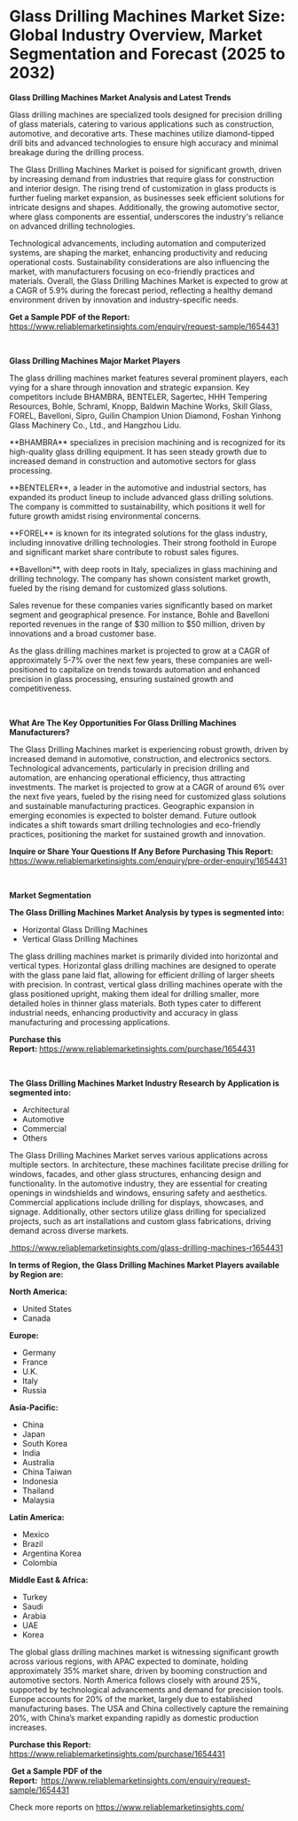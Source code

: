 <p><h1>Glass Drilling Machines Market Size: Global Industry Overview, Market Segmentation and Forecast (2025 to 2032)</h1></p><p><strong>Glass Drilling Machines Market Analysis and Latest Trends</strong></p>
<p><p>Glass drilling machines are specialized tools designed for precision drilling of glass materials, catering to various applications such as construction, automotive, and decorative arts. These machines utilize diamond-tipped drill bits and advanced technologies to ensure high accuracy and minimal breakage during the drilling process.</p><p>The Glass Drilling Machines Market is poised for significant growth, driven by increasing demand from industries that require glass for construction and interior design. The rising trend of customization in glass products is further fueling market expansion, as businesses seek efficient solutions for intricate designs and shapes. Additionally, the growing automotive sector, where glass components are essential, underscores the industry's reliance on advanced drilling technologies.</p><p>Technological advancements, including automation and computerized systems, are shaping the market, enhancing productivity and reducing operational costs. Sustainability considerations are also influencing the market, with manufacturers focusing on eco-friendly practices and materials. Overall, the Glass Drilling Machines Market is expected to grow at a CAGR of 5.9% during the forecast period, reflecting a healthy demand environment driven by innovation and industry-specific needs.</p></p>
<p><strong>Get a Sample PDF of the Report:&nbsp;</strong> <a href="https://www.reliablemarketinsights.com/enquiry/request-sample/1654431?utm_campaign=2133&utm_medium=2&utm_source=Github&utm_content=ia&utm_term=23022025&utm_id=glass-drilling-machines">https://www.reliablemarketinsights.com/enquiry/request-sample/1654431</a></p>
<p>&nbsp;</p>
<p><strong>Glass Drilling Machines Major Market Players</strong></p>
<p><p>The glass drilling machines market features several prominent players, each vying for a share through innovation and strategic expansion. Key competitors include BHAMBRA, BENTELER, Sagertec, HHH Tempering Resources, Bohle, Schraml, Knopp, Baldwin Machine Works, Skill Glass, FOREL, Bavelloni, Sipro, Guilin Champion Union Diamond, Foshan Yinhong Glass Machinery Co., Ltd., and Hangzhou Lidu.</p><p>**BHAMBRA** specializes in precision machining and is recognized for its high-quality glass drilling equipment. It has seen steady growth due to increased demand in construction and automotive sectors for glass processing. </p><p>**BENTELER**, a leader in the automotive and industrial sectors, has expanded its product lineup to include advanced glass drilling solutions. The company is committed to sustainability, which positions it well for future growth amidst rising environmental concerns.</p><p>**FOREL** is known for its integrated solutions for the glass industry, including innovative drilling technologies. Their strong foothold in Europe and significant market share contribute to robust sales figures.</p><p>**Bavelloni**, with deep roots in Italy, specializes in glass machining and drilling technology. The company has shown consistent market growth, fueled by the rising demand for customized glass solutions.</p><p>Sales revenue for these companies varies significantly based on market segment and geographical presence. For instance, Bohle and Bavelloni reported revenues in the range of $30 million to $50 million, driven by innovations and a broad customer base.</p><p>As the glass drilling machines market is projected to grow at a CAGR of approximately 5-7% over the next few years, these companies are well-positioned to capitalize on trends towards automation and enhanced precision in glass processing, ensuring sustained growth and competitiveness.</p></p>
<p>&nbsp;</p>
<p><strong>What Are The Key Opportunities For Glass Drilling Machines Manufacturers?</strong></p>
<p><p>The Glass Drilling Machines market is experiencing robust growth, driven by increased demand in automotive, construction, and electronics sectors. Technological advancements, particularly in precision drilling and automation, are enhancing operational efficiency, thus attracting investments. The market is projected to grow at a CAGR of around 6% over the next five years, fueled by the rising need for customized glass solutions and sustainable manufacturing practices. Geographic expansion in emerging economies is expected to bolster demand. Future outlook indicates a shift towards smart drilling technologies and eco-friendly practices, positioning the market for sustained growth and innovation.</p></p>
<p><strong>Inquire or Share Your Questions If Any Before Purchasing This Report:</strong> <a href="https://www.reliablemarketinsights.com/enquiry/pre-order-enquiry/1654431?utm_campaign=2133&utm_medium=2&utm_source=Github&utm_content=ia&utm_term=23022025&utm_id=glass-drilling-machines">https://www.reliablemarketinsights.com/enquiry/pre-order-enquiry/1654431</a></p>
<p>&nbsp;</p>
<p><strong>Market Segmentation</strong></p>
<p><strong>The Glass Drilling Machines Market Analysis by types is segmented into:</strong></p>
<p><ul><li>Horizontal Glass Drilling Machines</li><li>Vertical Glass Drilling Machines</li></ul></p>
<p><p>The glass drilling machines market is primarily divided into horizontal and vertical types. Horizontal glass drilling machines are designed to operate with the glass pane laid flat, allowing for efficient drilling of larger sheets with precision. In contrast, vertical glass drilling machines operate with the glass positioned upright, making them ideal for drilling smaller, more detailed holes in thinner glass materials. Both types cater to different industrial needs, enhancing productivity and accuracy in glass manufacturing and processing applications.</p></p>
<p><strong>Purchase this Report:&nbsp;</strong><a href="https://www.reliablemarketinsights.com/purchase/1654431?utm_campaign=2133&utm_medium=2&utm_source=Github&utm_content=ia&utm_term=23022025&utm_id=glass-drilling-machines">https://www.reliablemarketinsights.com/purchase/1654431</a></p>
<p>&nbsp;</p>
<p><strong>The Glass Drilling Machines Market Industry Research by Application is segmented into:</strong></p>
<p><ul><li>Architectural</li><li>Automotive</li><li>Commercial</li><li>Others</li></ul></p>
<p><p>The Glass Drilling Machines Market serves various applications across multiple sectors. In architecture, these machines facilitate precise drilling for windows, facades, and other glass structures, enhancing design and functionality. In the automotive industry, they are essential for creating openings in windshields and windows, ensuring safety and aesthetics. Commercial applications include drilling for displays, showcases, and signage. Additionally, other sectors utilize glass drilling for specialized projects, such as art installations and custom glass fabrications, driving demand across diverse markets.</p></p>
<p><a href="https://www.reliablemarketinsights.com/glass-drilling-machines-r1654431?utm_campaign=2133&utm_medium=2&utm_source=Github&utm_content=ia&utm_term=23022025&utm_id=glass-drilling-machines">&nbsp;https://www.reliablemarketinsights.com/glass-drilling-machines-r1654431</a></p>
<p><strong>In terms of Region, the Glass Drilling Machines Market Players available by Region are:</strong></p>
<p>
    <p> <strong> North America: </strong>
        <ul>
            <li>United States</li>
            <li>Canada</li>
        </ul>
        </p> 
    <p> <strong> Europe: </strong>
        <ul>
            <li>Germany</li>
            <li>France</li>
            <li>U.K.</li>
            <li>Italy</li>
            <li>Russia</li>
        </ul>
        </p> 
    <p> <strong> Asia-Pacific: </strong>
        <ul>
            <li>China</li>
            <li>Japan</li>
            <li>South Korea</li>
            <li>India</li>
            <li>Australia</li>
            <li>China Taiwan</li>
            <li>Indonesia</li>
            <li>Thailand</li>
            <li>Malaysia</li>
        </ul>
        </p> 
    <p> <strong> Latin America: </strong>
        <ul>
            <li>Mexico</li>
            <li>Brazil</li>
            <li>Argentina Korea</li>
            <li>Colombia</li>
        </ul>
        </p> 
    <p> <strong> Middle East & Africa: </strong>
        <ul>
            <li>Turkey</li>
            <li>Saudi</li>
            <li>Arabia</li>
            <li>UAE</li>
            <li>Korea</li>
        </ul>
    </p>
    </p>
<p><p>The global glass drilling machines market is witnessing significant growth across various regions, with APAC expected to dominate, holding approximately 35% market share, driven by booming construction and automotive sectors. North America follows closely with around 25%, supported by technological advancements and demand for precision tools. Europe accounts for 20% of the market, largely due to established manufacturing bases. The USA and China collectively capture the remaining 20%, with China’s market expanding rapidly as domestic production increases.</p></p>
<p><strong>Purchase this Report: </strong><a href="https://www.reliablemarketinsights.com/purchase/1654431?utm_campaign=2133&utm_medium=2&utm_source=Github&utm_content=ia&utm_term=23022025&utm_id=glass-drilling-machines">https://www.reliablemarketinsights.com/purchase/1654431</a></p>
<p>&nbsp;<strong>Get a Sample PDF of the Report:&nbsp;&nbsp;</strong><a href="https://www.reliablemarketinsights.com/enquiry/request-sample/1654431?utm_campaign=2133&utm_medium=2&utm_source=Github&utm_content=ia&utm_term=23022025&utm_id=glass-drilling-machines">https://www.reliablemarketinsights.com/enquiry/request-sample/1654431</a></p>
<p><strong></strong></p>
<p>Check more reports on <a href="https://www.reliablemarketinsights.com/?utm_campaign=2133&utm_medium=2&utm_source=Github&utm_content=ia&utm_term=23022025&utm_id=glass-drilling-machines">https://www.reliablemarketinsights.com/</a></p>